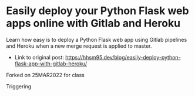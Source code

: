 # Easily deploy your Python Flask web apps online with Gitlab and Heroku

Learn how easy is to deploy a Python Flask web app using Gitlab pipelines and Heroku when a new merge request is applied to master.

- Link to original post: <https://hhsm95.dev/blog/easily-deploy-python-flask-app-with-gitlab-heroku/>

Forked on 25MAR2022 for class

Triggering

